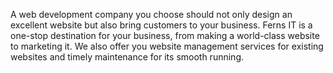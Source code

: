 A web development company you choose should not only design an excellent website but also bring customers to your business. Ferns IT is a one-stop destination for your business, from making a world-class website to marketing it.
We also offer you website management services for existing websites and timely maintenance for its smooth running.
